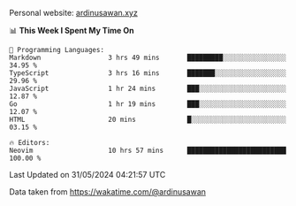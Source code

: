 Personal website: [ardinusawan.xyz](https://ardinusawan.xyz)

<!--START_SECTION:waka-->
📊 **This Week I Spent My Time On** 

```text
💬 Programming Languages: 
Markdown                 3 hrs 49 mins       █████████░░░░░░░░░░░░░░░░   34.95 % 
TypeScript               3 hrs 16 mins       ███████░░░░░░░░░░░░░░░░░░   29.96 % 
JavaScript               1 hr 24 mins        ███░░░░░░░░░░░░░░░░░░░░░░   12.87 % 
Go                       1 hr 19 mins        ███░░░░░░░░░░░░░░░░░░░░░░   12.07 % 
HTML                     20 mins             █░░░░░░░░░░░░░░░░░░░░░░░░   03.15 % 

🔥 Editors: 
Neovim                   10 hrs 57 mins      █████████████████████████   100.00 % 
```


 Last Updated on 31/05/2024 04:21:57 UTC
<!--END_SECTION:waka-->
Data taken from https://wakatime.com/@ardinusawan
